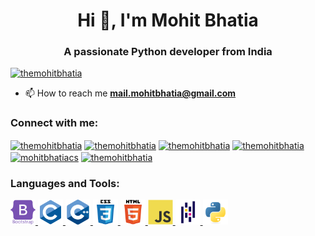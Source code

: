 <h1 align="center">Hi 👋, I'm Mohit Bhatia</h1>
<h3 align="center">A passionate Python developer from India</h3>

<p align="left"> <a href="https://twitter.com/themohitbhatia" target="blank"><img src="https://img.shields.io/twitter/follow/themohitbhatia?logo=twitter&style=for-the-badge" alt="themohitbhatia" /></a> </p>

- 📫 How to reach me **mail.mohitbhatia@gmail.com**

<h3 align="left">Connect with me:</h3>
<p align="left">
<a href="https://twitter.com/themohitbhatia" target="blank"><img align="center" src="https://raw.githubusercontent.com/rahuldkjain/github-profile-readme-generator/master/src/images/icons/Social/twitter.svg" alt="themohitbhatia" height="30" width="40" /></a>
<a href="https://linkedin.com/in/themohitbhatia" target="blank"><img align="center" src="https://raw.githubusercontent.com/rahuldkjain/github-profile-readme-generator/master/src/images/icons/Social/linked-in-alt.svg" alt="themohitbhatia" height="30" width="40" /></a>
<a href="https://instagram.com/themohitbhatia" target="blank"><img align="center" src="https://raw.githubusercontent.com/rahuldkjain/github-profile-readme-generator/master/src/images/icons/Social/instagram.svg" alt="themohitbhatia" height="30" width="40" /></a>
<a href="https://www.youtube.com/c/themohitbhatia" target="blank"><img align="center" src="https://raw.githubusercontent.com/rahuldkjain/github-profile-readme-generator/master/src/images/icons/Social/youtube.svg" alt="themohitbhatia" height="30" width="40" /></a>
<a href="https://www.codechef.com/users/mohitbhatiacs" target="blank"><img align="center" src="https://cdn.jsdelivr.net/npm/simple-icons@3.1.0/icons/codechef.svg" alt="mohitbhatiacs" height="30" width="40" /></a>
<a href="https://www.hackerrank.com/themohitbhatia" target="blank"><img align="center" src="https://raw.githubusercontent.com/rahuldkjain/github-profile-readme-generator/master/src/images/icons/Social/hackerrank.svg" alt="themohitbhatia" height="30" width="40" /></a>
</p>

<h3 align="left">Languages and Tools:</h3>
<p align="left"> <a href="https://getbootstrap.com" target="_blank" rel="noreferrer"> <img src="https://raw.githubusercontent.com/devicons/devicon/master/icons/bootstrap/bootstrap-plain-wordmark.svg" alt="bootstrap" width="40" height="40"/> </a> <a href="https://www.cprogramming.com/" target="_blank" rel="noreferrer"> <img src="https://raw.githubusercontent.com/devicons/devicon/master/icons/c/c-original.svg" alt="c" width="40" height="40"/> </a> <a href="https://www.w3schools.com/cpp/" target="_blank" rel="noreferrer"> <img src="https://raw.githubusercontent.com/devicons/devicon/master/icons/cplusplus/cplusplus-original.svg" alt="cplusplus" width="40" height="40"/> </a> <a href="https://www.w3schools.com/css/" target="_blank" rel="noreferrer"> <img src="https://raw.githubusercontent.com/devicons/devicon/master/icons/css3/css3-original-wordmark.svg" alt="css3" width="40" height="40"/> </a> <a href="https://www.w3.org/html/" target="_blank" rel="noreferrer"> <img src="https://raw.githubusercontent.com/devicons/devicon/master/icons/html5/html5-original-wordmark.svg" alt="html5" width="40" height="40"/> </a> <a href="https://developer.mozilla.org/en-US/docs/Web/JavaScript" target="_blank" rel="noreferrer"> <img src="https://raw.githubusercontent.com/devicons/devicon/master/icons/javascript/javascript-original.svg" alt="javascript" width="40" height="40"/> </a> <a href="https://pandas.pydata.org/" target="_blank" rel="noreferrer"> <img src="https://raw.githubusercontent.com/devicons/devicon/2ae2a900d2f041da66e950e4d48052658d850630/icons/pandas/pandas-original.svg" alt="pandas" width="40" height="40"/> </a> <a href="https://www.python.org" target="_blank" rel="noreferrer"> <img src="https://raw.githubusercontent.com/devicons/devicon/master/icons/python/python-original.svg" alt="python" width="40" height="40"/> </a> </p>
